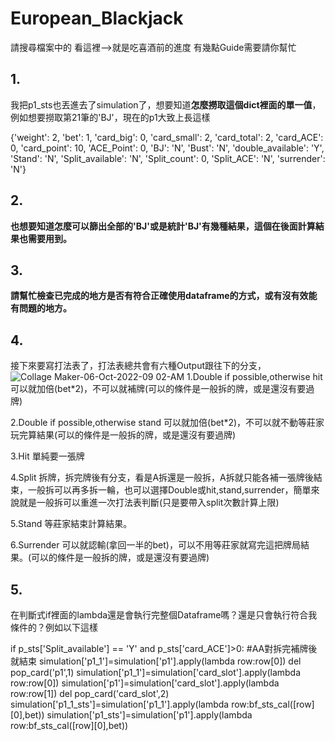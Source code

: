 # European_Blackjack
請搜尋檔案中的 看這裡-->就是吃喜酒前的進度
有幾點Guide需要請你幫忙
## 1.
我把p1_sts也丟進去了simulation了，想要知道**怎麼撈取這個dict裡面的單一值**，例如想要撈取第21筆的'BJ'，現在的p1大致上長這樣

{'weight': 2,
 'bet': 1,
 'card_big': 0,
 'card_small': 2,
 'card_total': 2,
 'card_ACE': 0,
 'card_point': 10,
 'ACE_Point': 0,
 'BJ': 'N',
 'Bust': 'N',
 'double_available': 'Y',
 'Stand': 'N',
 'Split_available': 'N',
 'Split_count': 0,
 'Split_ACE': 'N',
 'surrender': 'N'}

## 2.
 **也想要知道怎麼可以篩出全部的'BJ'或是統計'BJ'有幾種結果，這個在後面計算結果也需要用到。**
## 3.
 **請幫忙檢查已完成的地方是否有符合正確使用dataframe的方式，或有沒有效能有問題的地方。**
## 4.  
接下來要寫打法表了，打法表總共會有六種Output跟往下的分支，
  ![Collage Maker-06-Oct-2022-09 02-AM](https://user-images.githubusercontent.com/19257014/194746188-6a816e3a-0411-4026-a3b0-e6557a29c68c.jpg)
  1.Double if possible,otherwise hit     可以就加倍(bet*2)，不可以就補牌(可以的條件是一般拆的牌，或是還沒有要過牌)
  
  2.Double if possible,otherwise stand   可以就加倍(bet*2)，不可以就不動等莊家玩完算結果(可以的條件是一般拆的牌，或是還沒有要過牌)
  
  3.Hit                                  單純要一張牌
  
  4.Split                                拆牌，拆完牌後有分支，看是A拆還是一般拆，A拆就只能各補一張牌後結束，一般拆可以再多拆一輪，也可以選擇Double或hit,stand,surrender，簡單來說就是一般拆可以重進一次打法表判斷(只是要帶入split次數計算上限)
  
  5.Stand                                等莊家結束計算結果。
  
  6.Surrender                            可以就認輸(拿回一半的bet)，可以不用等莊家就寫完這把牌局結果。(可以的條件是一般拆的牌，或是還沒有要過牌)
  
## 5.
在判斷式if裡面的lambda還是會執行完整個Dataframe嗎？還是只會執行符合我條件的？例如以下這樣

if p_sts['Split_available'] == 'Y' and p_sts['card_ACE']>0: #AA對拆完補牌後就結束
        simulation['p1_1']=simulation['p1'].apply(lambda row:row[0])
        del pop_card('p1',1)
        simulation['p1_1']=simulation['card_slot'].apply(lambda row:row[0])
        simulation['p1']=simulation['card_slot'].apply(lambda row:row[1])
        del pop_card('card_slot',2)
        simulation['p1_1_sts']=simulation['p1_1'].apply(lambda row:bf_sts_cal([row][0],bet))
        simulation['p1_sts']=simulation['p1'].apply(lambda row:bf_sts_cal([row][0],bet))
